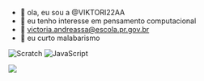 - 👋 ola, eu sou a @VIKTORI22AA
- 👀 eu tenho interesse em pensamento computacional
- 🌱 victoria.andreassa@escola.pr.gov.br
- 🤹 eu curto malabarismo

![Scratch](https://img.shields.io/badge/Scratch-4D97FF?style=for-the-badge&logo=Scratch&logoColor=white)
![JavaScript](https://img.shields.io/badge/JavaScript-323330?style=for-the-badge&logo=javascript&logoColor=F7DF1E)

![](https://media.tenor.com/rN7U4lVdCicAAAAC/sad-puppy-eyes.gif)
